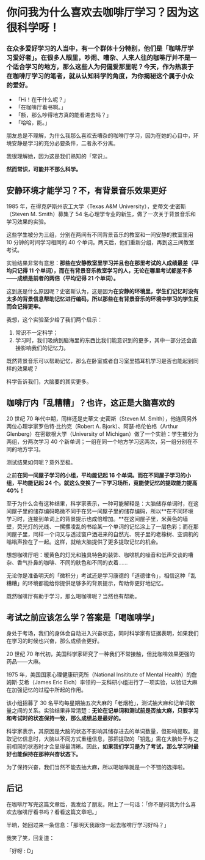 # 你问我为什么喜欢去咖啡厅学习？因为这很科学呀！

### 在众多爱好学习的人当中，有一个群体十分特别，他们是「咖啡厅学习爱好者」。在很多人眼里，吵闹、嘈杂、人来人往的咖啡厅并不是一个适合学习的地方，那么这些人为何偏爱那里呢？今天，作为热衷于在咖啡厅学习的笔者，就从认知科学的角度，为你揭秘这个属于小众的爱好。

- 「Hi！在干什么呢？」
- 「在咖啡厅看书啊。」
- 「额，那么吵得地方真的能看进去吗？」
- 「哈哈，能。」

朋友总是不理解，为什么我那么喜欢去嘈杂的咖啡厅学习，因为在她的心目中，环境安静是学习的充分必要条件，二者永不分离。

我很理解她，因为这是我们熟知的「常识」。

**然而常识，可能并不那么科学。**

## 安静环境才能学习？不，有背景音乐效果更好

1985 年，在得克萨斯州农工大学（Texas A&M University），史蒂文·史密斯（Steven M. Smith）募集了 54 名心理学专业的新生，做了一次关于背景音乐和学习效果的实验。

这些学生被分为三组，分别在两间有不同背景音乐的教室和一间安静的教室里用 10 分钟的时间学习相同的 40 个单词。两天后，他们重新分组，再到这三间教室考试。

实验结果非常有意思：**那些在安静教室里学习并且也在那里考试的人成绩最差（平均只记得 11 个单词），而在有背景音乐教室学习的人，无论在哪里考试都差不多——成绩是前者的两倍（平均记得 21 个单词）。**

这到底是什么原因呢？史密斯认为，这是因为**在安静的环境里，学生们记忆时没有太多的背景信息帮助记忆进行编码，所以那些在有背景音乐的环境中学习的学生反而会记得更牢。**

我想，这个实验至少给了我们两个启示：
1. 常识不一定科学；
2. 学习时，我们吸纳到脑海里的东西比我们能意识到的更多，其中一部分还会直接影响我们的记忆力。


既然背景音乐可以帮助记忆，那么在卧室或者自习室里插耳机学习是否也能起到同样的效果呢？

科学告诉我们，大脑要的其实更多。

## 咖啡厅内「乱糟糟」？也许，这正是大脑喜欢的

20 世纪 70 年代中期，同样还是史蒂文·史密斯（Steven M. Smith），他连同另外两位心理学家罗伯特·比约克（Robert A. Bjork）、阿瑟·格伦伯格（Arthur Glenberg）在密歇根大学（University of Michigan）做了一个实验：学生被分为两组，分两次学习 40 个新单词；一组在同一个地方学习这两次，另一组分别在不同的地方学习。

测试结果如何呢？意外至极。

之前**在同一间屋子学习的小组，平均能记起 16 个单词。而在不同屋子学习的小组，平均能记起 24 个。就这么变换了一下学习场所，竟能使记忆的提取能力提高 40%！**

至于为什么会有这种结果，科学家表示，一种可能解释是：大脑储存单词时，在这间屋子里的储存编码略微不同于在另一间屋子里的储存编码，所以**在不同环境学习时，连接到单词上的背景提示也成倍增加。**在这间屋子里，米黄色的墙壁，荧光灯的光线、一摞摞凌乱的书给某一个单词的记忆涂上了一层色彩；而在那间屋子里，同样一个词又与透过窗户洒进来的自然光、院子里的老橡树、空调机的嗡嗡声拴在了一起。这样，就给大脑提供了更多提取记忆的机会。

想想咖啡厅吧：暖黄色的灯光和独具特色的装饰、咖啡机的噪音和低声交谈的嘈杂、香气扑鼻的咖啡、不同的肤色和不同的衣着……

无论你是准备明天的「微积分」考试还是学习康德的「道德律令」，相信这种「乱糟糟」的环境都能给你提供足够多的背景提示，帮助你更好地记忆。

既然咖啡厅有助于学习，那么喝咖啡呢？当然也有帮助。

## 考试之前应该怎么学？答案是「喝咖啡学」

身处于考场，我们的身体会自动进入兴奋状态，同时科学家有证据表明，如果我们在学习的时候也兴奋，那么成绩会更好。

20 世纪 70 年代初，美国科学家研究了一种我们不常接触，但比咖啡效果更强的药品——大麻。

1975 年，美国国家心理健康研究所（National Insititute of Mental Health）的詹姆斯·艾希（James Eric Eich）率领的一支科研小组进行了一项实验，以验证大麻在加强记忆的过程中所起的作用。

该小组招募了 30 名平均每星期抽五次大麻的「老烟枪」，测试抽大麻和记单词数量之间的关系。实验结果非常清楚：**无论在记单词和测试前是否抽大麻，只要学习和考试时的状态保持一致，那么成绩总是最好的。**

科学家表示，其原因是大脑的状态不影响其储存进去的单词数量，但影响提取。提取记忆信息时，大脑以不同方式重组信息，那把提取的「钥匙」需在大脑处于与之前相同的状态时才会显得最清晰。因此，**如果我们学习是为了考试，那么学习时最好也能保持在那种兴奋状态下。**

为了保持兴奋，我们当然不能去抽大麻，所以喝咖啡就是一个不错的选择啦。

## 后记

在咖啡厅写完这篇文章后，我发给了朋友。附上了一句话：「你不是问我为什么喜欢去咖啡厅看书吗？看看这篇文章吧。」

半晌，她回过来一条信息：「那明天我跟你一起去咖啡厅学习好吗？」

我笑了笑，回复道：

「好呀 : D」